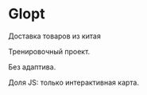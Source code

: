# Glopt

 Доставка товаров из китая
 
Тренировочный проект.

Без адаптива.

Доля JS: только интерактивная карта.
